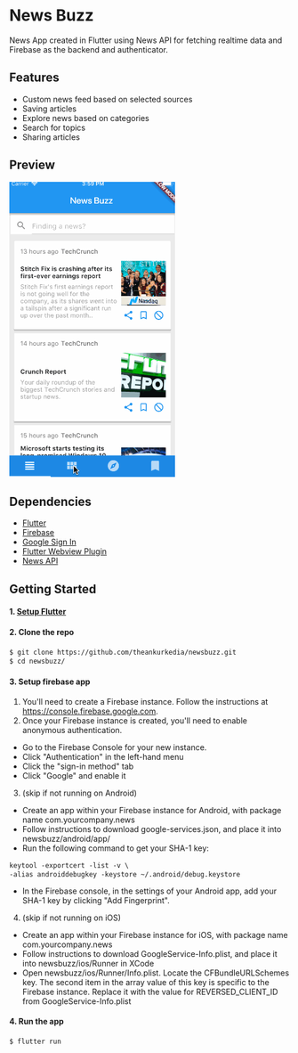 # News Buzz

News App created in Flutter using News API for fetching realtime data and Firebase as the backend and authenticator.

## Features

* Custom news feed based on selected sources
* Saving articles
* Explore news based on categories
* Search for topics
* Sharing articles

## Preview

![ios-demo](./screenshots/NewsBuzz.gif)

## Dependencies

* [Flutter](https://flutter.io/)
* [Firebase](https://github.com/flutter/plugins/blob/master/FlutterFire.md)
* [Google Sign In](https://github.com/flutter/plugins/tree/master/packages/google_sign_in)
* [Flutter Webview Plugin](https://github.com/dart-flitter/flutter_webview_plugin)
* [News API](https://newsapi.org/)

## Getting Started

#### 1. [Setup Flutter](https://flutter.io/setup/)

#### 2. Clone the repo

```sh
$ git clone https://github.com/theankurkedia/newsbuzz.git
$ cd newsbuzz/
```

#### 3. Setup firebase app

1. You'll need to create a Firebase instance. Follow the instructions at https://console.firebase.google.com.
2. Once your Firebase instance is created, you'll need to enable anonymous authentication.

* Go to the Firebase Console for your new instance.
* Click "Authentication" in the left-hand menu
* Click the "sign-in method" tab
* Click "Google" and enable it

3. (skip if not running on Android)

* Create an app within your Firebase instance for Android, with package name com.yourcompany.news
* Follow instructions to download google-services.json, and place it into newsbuzz/android/app/
* Run the following command to get your SHA-1 key:

```
keytool -exportcert -list -v \
-alias androiddebugkey -keystore ~/.android/debug.keystore
```

* In the Firebase console, in the settings of your Android app, add your SHA-1 key by clicking "Add Fingerprint".

4. (skip if not running on iOS)

* Create an app within your Firebase instance for iOS, with package name com.yourcompany.news
* Follow instructions to download GoogleService-Info.plist, and place it into newsbuzz/ios/Runner in XCode
* Open newsbuzz/ios/Runner/Info.plist. Locate the CFBundleURLSchemes key. The second item in the array value of this key is specific to the Firebase instance. Replace it with the value for REVERSED_CLIENT_ID from GoogleService-Info.plist

#### 4. Run the app

```sh
$ flutter run
```

